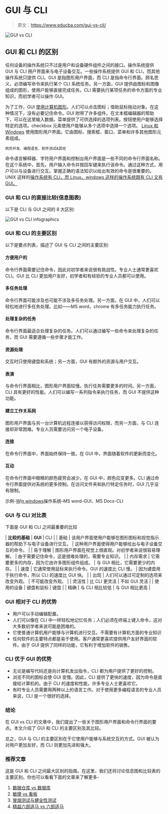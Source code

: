 # GUI 与 CLI

> 原文：<https://www.educba.com/gui-vs-cli/>

![GUI vs CLI](img/2fe7f43a87246f36d23fec1ed4b19f70.png)



## GUI 和 CLI 的区别

任何设备的操作系统只不过是用户和设备硬件组件之间的接口。操作系统提供 GUI 与 CLI 用户界面来与电子设备交互。一些操作系统提供 GUI 和 CLI，而其他操作系统只提供 CLI。GUI 是指图形用户界面，而 CLI 是指命令行界面。顾名思义，必须编写命令来执行某个 CLI 系统任务。另一方面，GUI 提供由图标和图像组成的图形，使用户能够直接完成任务。CLI 需要执行某项任务的命令方面的专业知识，而初学者可以操作 GUI。

为了工作，GUI [使用计算机图形](https://www.educba.com/application-of-computer-graphics/)。人们可以点击图标；借助鼠标拖动对象。在这种情况下，没有必要记住命令。GUI 附带了许多组件。在文本框编辑器的帮助下，可以在这里输入数据。菜单提供了可供选择的选项列表。按钮使用户能够选择特定的选项。checkbox 元素使用户能够从多个选项中选择一个选项。 [Linux 和 Windows](https://www.educba.com/linux-vs-windows/) 使用图形用户界面。它由图标、搜索框、窗口、菜单和许多其他图形元素组成。

<small>网页开发、编程语言、软件测试&其他</small>

命令语言解释器、字符用户界面和控制台用户界面是一些不同的命令行界面名称。在这个系统中，首先，用户输入命令并按回车键来执行该命令。通过这种方式，用户可以与设备进行交互。掌握正确的语法知识以给出有效的命令是很重要的。UNIX 这样的[操作系统有 CLI，而 Linux、windows 这样的操作系统既有 CLI 又有 GUI。](https://www.educba.com/what-is-unix/)

### GUI 和 CLI 的直接比较(信息图表)

以下是 CLI 与 GUI 之间的 8 大区别:

![GUI vs CLI infographics](img/4316192fa769a3c3b3fd60f32be0400c.png)



### GUI 和 CLI 的主要区别

以下是要点列表，描述了 GUI 与 CLI 之间的主要区别:

#### 方便用户的

命令行界面需要记住命令，因此对初学者来说很有挑战性。专业人士通常更喜欢 CLI。GUI 比 CLI 更加用户友好，初学者和有经验的专业人员都可以使用。

#### 多任务处理

命令行界面可能涉及也可能不涉及多任务处理。另一方面，在 GUI 中，人们可以轻松地进行多任务处理。比如——MS word，chrome 有多任务能力执行任务。

#### 处理复杂的任务

命令行界面最适合处理复杂的任务。人们可以通过编写一些命令来处理复杂的任务，而 GUI 需要遵循一些步骤才能工作。

#### 资源处理

交互时只使用键盘和系统；另一方面，GUI 有额外的资源与用户交互。

#### 表演

与命令行界面相比，图形用户界面较慢。执行任务需要更多的时间。另一方面，CLI 具有更好的性能。人们可以编写一系列指令来执行任务，而 GUI 不提供这种功能。

#### 建立工作关系网

图形用户界面与另一台计算机远程连接以获得访问权限，而另一方面，与 CLI 连接却非常困难。专业人员需要访问另一个电子设备。

#### 连接

在命令行界面中，界面始终保持一致。在 GUI 中，界面随着软件的更新而变化。

#### 互动

在命令行界面中眼睛的颜色疲劳会减少。在 GUI 中，颜色应变更多。CLI 通过命令行界面提供对系统的更多控制。在访问文件夹和执行特定任务时，GUI 几乎没有限制。

示例-[W](https://www.educba.com/introduction-to-windows/)I[n windows](https://www.educba.com/introduction-to-windows/)操作系统–MS word-GUI、MS Docs-CLI

### GUI 与 CLI 对比表

下面是 GUI 和 CLI 之间最重要的比较

| **比较的基础** | **GUI** | CLI |
| 基础 | 该用户界面使用户能够在图形图标和视觉指示器的帮助下与电子设备进行交互。 | 这种用户界面使得用户能够给出与电子设备交互的命令。 |
| 易于理解 | 图形用户界面在视觉上很直观。对初学者来说很容易理解。 | 由于需要记住命令，这是很难处理的，需要专业知识。 |
| 内存需求 | 它需要更多的内存，因为它由许多图形组件组成。 | 与 GUI 相比，它需要更少的内存。 |
| 速度 | 它通常使用鼠标来执行命令。GUI 的速度比 CLI 慢。 | 因为键盘用于执行命令，所以 CLI 的速度比 GUI 快。 |
| 出现 | 人们可以通过可定制的选项来改变外观。 | 不可能改变外观。 |
| 灵活性 | 比 CLI 更灵活 | 不如 GUI 灵活 |
| 使用的设备 | 键盘和鼠标 | 键盘 |
| 精确 | 与 CLI 相比较低 | 与 GUI 相比更高 |

### GUI 相对于 CLI 的优势

*   用户可以手动编辑配置。
*   人们可以像在 CLI 中一样轻松地记忆任务；人们必须在终端上键入命令，这对大多数初学者来说可能是困难的。
*   它使普通计算机用户能够与计算机进行交互。不需要有计算机方面的专业知识
*   任何软件的主要特点都是易于使用。客户通常更喜欢提供用户友好界面的软件。由于 GUI 提供了同样的功能，它有利于增加软件的销售。

### CLI 优于 GUI 的优势

*   无论是编写代码还是向计算机发出指令，CLI 都为用户提供了更好的控制。
*   浏览不同的图标会使 GUI 变慢。因此，CLI 提供了更快的速度，因为命令是直接给计算机的。由于 CLI 的速度和性能，许多专业人士更喜欢它。
*   有时专业人员需要用两种以上的语言工作。对于使用更多编程语言的专业人员来说，CLI 是一个很好的选择。

### 结论

在 GUI vs CLI 的文章中，我们提出了一些关于图形用户界面和命令行界面的要点。本文介绍了 GUI 和 CLI 的主要区别及其比较。

总之，GUI 与 CLI 的主要区别在于它使用户能够与系统交互的方式。GUI 被认为对用户更加友好，而 CLI 则更加先进和强大。

### 推荐文章

这是 GUI 和 CLI 之间最大区别的指南。在这里，我们还将讨论信息图和比较表的主要区别。你也可以看看下面的文章来了解更多-

1.  [数据仓库 vs 数据库](https://www.educba.com/data-warehouse-vs-database/)
2.  [敏捷 vs 看板](https://www.educba.com/agile-vs-kanban/)
3.  [冒烟测试与健全性测试](https://www.educba.com/smoke-testing-vs-sanity-testing/)
4.  [精益六部适马 vs 六部适马](https://www.educba.com/lean-six-sigma-vs-six-sigma/)





